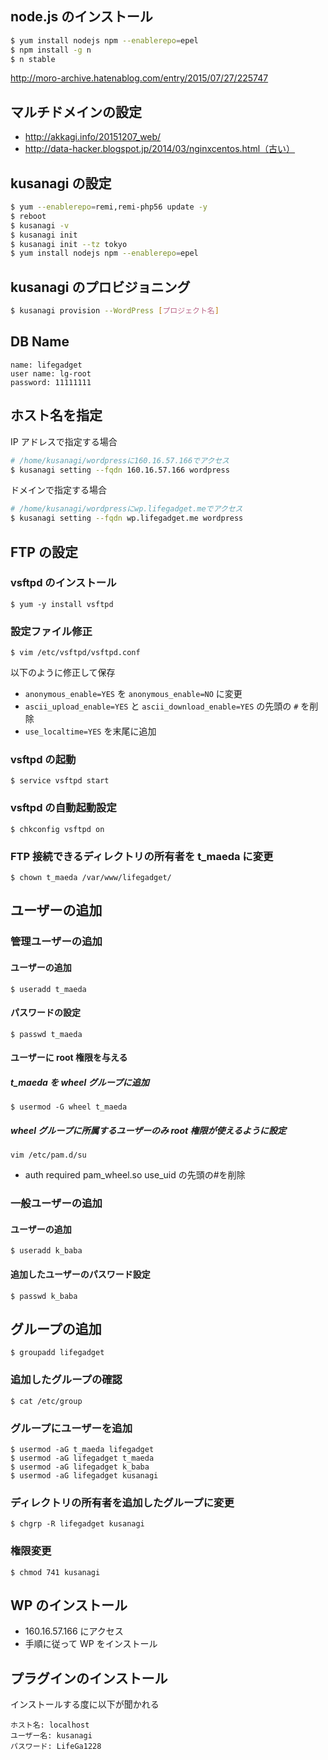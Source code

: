 ## node.js のインストール

```bash
$ yum install nodejs npm --enablerepo=epel
$ npm install -g n
$ n stable
```

http://moro-archive.hatenablog.com/entry/2015/07/27/225747

## マルチドメインの設定

- http://akkagi.info/20151207_web/
- http://data-hacker.blogspot.jp/2014/03/nginxcentos.html（古い）

## kusanagi の設定

```bash
$ yum --enablerepo=remi,remi-php56 update -y
$ reboot
$ kusanagi -v
$ kusanagi init
$ kusanagi init --tz tokyo
$ yum install nodejs npm --enablerepo=epel
```

## kusanagi のプロビジョニング

```bash
$ kusanagi provision --WordPress [プロジェクト名]
```

## DB Name

```
name: lifegadget
user name: lg-root
password: 11111111
```

## ホスト名を指定

IP アドレスで指定する場合

```bash
# /home/kusanagi/wordpressに160.16.57.166でアクセス
$ kusanagi setting --fqdn 160.16.57.166 wordpress
```

ドメインで指定する場合

```bash
# /home/kusanagi/wordpressにwp.lifegadget.meでアクセス
$ kusanagi setting --fqdn wp.lifegadget.me wordpress
```

## FTP の設定

### vsftpd のインストール

```
$ yum -y install vsftpd
```

### 設定ファイル修正

```
$ vim /etc/vsftpd/vsftpd.conf
```

以下のように修正して保存

- `anonymous_enable=YES` を `anonymous_enable=NO` に変更
- `ascii_upload_enable=YES` と `ascii_download_enable=YES` の先頭の `#` を削除
- `use_localtime=YES` を末尾に追加

### vsftpd の起動

```
$ service vsftpd start
```

### vsftpd の自動起動設定

```
$ chkconfig vsftpd on
```

### FTP 接続できるディレクトリの所有者を t_maeda に変更

```
$ chown t_maeda /var/www/lifegadget/
```

## ユーザーの追加

### 管理ユーザーの追加

#### ユーザーの追加

```
$ useradd t_maeda
```

#### パスワードの設定

```
$ passwd t_maeda
```

#### ユーザーに root 権限を与える

##### t_maeda を wheel グループに追加

```
$ usermod -G wheel t_maeda
```

##### wheel グループに所属するユーザーのみ root 権限が使えるように設定

```
vim /etc/pam.d/su
```

- auth required pam_wheel.so use_uid の先頭の#を削除

### 一般ユーザーの追加

#### ユーザーの追加

```
$ useradd k_baba
```

#### 追加したユーザーのパスワード設定

```
$ passwd k_baba
```

## グループの追加

```
$ groupadd lifegadget
```

### 追加したグループの確認

```
$ cat /etc/group
```

### グループにユーザーを追加

```
$ usermod -aG t_maeda lifegadget
$ usermod -aG lifegadget t_maeda
$ usermod -aG lifegadget k_baba
$ usermod -aG lifegadget kusanagi
```

### ディレクトリの所有者を追加したグループに変更

```
$ chgrp -R lifegadget kusanagi
```

### 権限変更

```
$ chmod 741 kusanagi
```

## WP のインストール

- 160.16.57.166 にアクセス
- 手順に従って WP をインストール

## プラグインのインストール

インストールする度に以下が聞かれる

```
ホスト名: localhost
ユーザー名: kusanagi
パスワード: LifeGa1228
```
